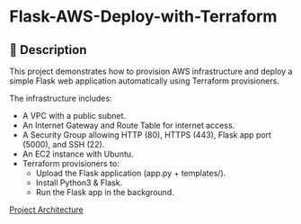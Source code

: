 # Flask-AWS-Deploy-with-Terraform

## 📖 Description

This project demonstrates how to provision AWS infrastructure and deploy a simple Flask web application automatically using Terraform provisioners.

The infrastructure includes:

- A VPC with a public subnet.
- An Internet Gateway and Route Table for internet access.
- A Security Group allowing HTTP (80), HTTPS (443), Flask app port (5000), and SSH (22).
- An EC2 instance with Ubuntu.
- Terraform provisioners to:
  - Upload the Flask application (app.py + templates/).
  - Install Python3 & Flask.
  - Run the Flask app in the background.
 
[Project Architecture](Images/architecture.png)
